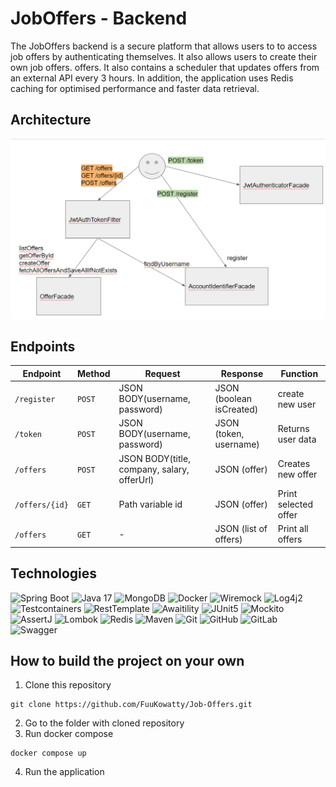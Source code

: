 # JobOffers - Backend
The JobOffers backend is a secure platform that allows users to
to access job offers by authenticating themselves.
It also allows users to create their own job offers.
offers. It also contains a scheduler that updates
offers from an external API every 3 hours.
In addition, the application uses Redis caching for
optimised performance and faster data retrieval.

## Architecture
![Architecture](./architecture/architecture-v2.png)


## Endpoints

| Endpoint           | Method | Request                                     | Response                 | Function                                  |
|--------------------|--------|---------------------------------------------|--------------------------|-------------------------------------------|
| `/register`        | `POST` | JSON BODY(username, password)               | JSON (boolean isCreated) | create new user                           |
| `/token`           | `POST` | JSON BODY(username, password)               | JSON (token, username)   | Returns user data                         |
| `/offers`          | `POST` | JSON BODY(title, company, salary, offerUrl) | JSON (offer)             | Creates new offer                         |
| `/offers/{id}`     | `GET`  | Path variable id                            | JSON (offer)             | Print selected offer                      |
| `/offers`          | `GET`  | -                                           | JSON (list of offers)    | Print all offers


## Technologies

![Spring Boot](https://img.shields.io/badge/Spring_Boot-6DB33F?style=for-the-badge&logo=spring-boot&logoColor=white)
![Java 17](https://img.shields.io/badge/Java_17-007396?style=for-the-badge&logo=java&logoColor=white)
![MongoDB](https://img.shields.io/badge/MongoDB-47A248?style=for-the-badge&logo=mongodb&logoColor=white)
![Docker](https://img.shields.io/badge/Docker-2496ED?style=for-the-badge&logo=docker&logoColor=white)
![Wiremock](https://img.shields.io/badge/Wiremock-EE3124?style=for-the-badge&logo=swagger&logoColor=white)
![Log4j2](https://img.shields.io/badge/Log4j2-9B7E3E?style=for-the-badge&logo=apache&logoColor=white)
![Testcontainers](https://img.shields.io/badge/Testcontainers-2496ED?style=for-the-badge&logo=docker&logoColor=white)
![RestTemplate](https://img.shields.io/badge/RestTemplate-007396?style=for-the-badge&logo=spring&logoColor=white)
![Awaitility](https://img.shields.io/badge/Awaitility-26A65B?style=for-the-badge&logoColor=white)
![JUnit5](https://img.shields.io/badge/JUnit5-25A162?style=for-the-badge&logo=java&logoColor=white)
![Mockito](https://img.shields.io/badge/Mockito-25A162?style=for-the-badge&logo=java&logoColor=white)
![AssertJ](https://img.shields.io/badge/AssertJ-26A65B?style=for-the-badge&logoColor=white)
![Lombok](https://img.shields.io/badge/Lombok-007396?style=for-the-badge&logo=java&logoColor=white)
![Redis](https://img.shields.io/badge/Redis-DC382D?style=for-the-badge&logo=redis&logoColor=white)
![Maven](https://img.shields.io/badge/Maven-C71A36?style=for-the-badge&logo=apache-maven&logoColor=white)
![Git](https://img.shields.io/badge/Git-F05032?style=for-the-badge&logo=git&logoColor=white)
![GitHub](https://img.shields.io/badge/GitHub-181717?style=for-the-badge&logo=github&logoColor=white)
![GitLab](https://img.shields.io/badge/GitLab-FCA121?style=for-the-badge&logo=gitlab&logoColor=white)
![Swagger](https://img.shields.io/badge/Swagger-85EA2D?style=for-the-badge&logo=swagger&logoColor=black)


## How to build the project on your own
1. Clone this repository
```shell
git clone https://github.com/FuuKowatty/Job-Offers.git
```
2. Go to the folder with cloned repository
3. Run docker compose
```shell
docker compose up
```
4. Run the application

